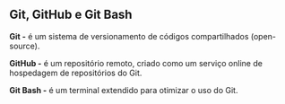 ## Git, GitHub e Git Bash

**Git -** é um sistema de versionamento de códigos compartilhados (open-source).

**GitHub -** é um repositório remoto, criado como um serviço online de hospedagem de repositórios do Git.

**Git Bash -** é um terminal extendido para otimizar o uso do Git.
